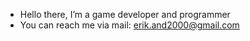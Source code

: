 - Hello there, I’m a game developer and programmer
- You can reach me via mail: erik.and2000@gmail.com

<!---
prg299/prg299 is a ✨ special ✨ repository because its `README.md` (this file) appears on your GitHub profile.
You can click the Preview link to take a look at your changes.
--->
